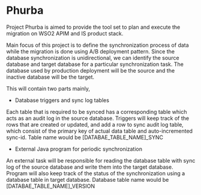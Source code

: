 # Phurba
Project Phurba is aimed to provide the tool set to plan and execute the migration on WSO2 APIM and IS product stack. 

Main focus of this project is to define the synchronization process of data while the migration is done using A/B  deployment pattern. Since the database synchronization is unidirectional, we can identify the source database and target database for a particular synchronization task. The database used by production deployment will be the source and the inactive database will be the target.

This will contain two parts mainly,

* Database triggers and sync log tables

Each table that is required to be synced has a corresponding table which acts as an audit log in the source database. Triggers will keep track of the rows that are created or updated, and add a row to sync audit log table, which consist of the primary key of actual data table and auto-incremented sync-id. Table name would be [DATABAE_TABLE_NAME]_SYNC

* External Java program for periodic synchronization

An external task will be responsible for reading the database table with sync log of the source database and write them into the target database. Program will also keep track of the status of the synchronization using a database table in target database. Database table name would be [DATABAE_TABLE_NAME]_VERSION